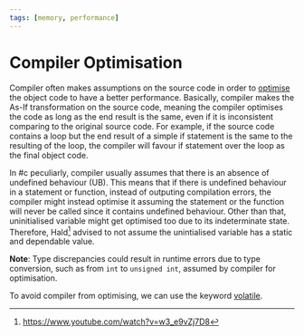 ```yaml
---
tags: [memory, performance]
---
```


# Compiler Optimisation

Compiler often makes assumptions on the source code in order to
[optimise](202203011139.md) the object code to have a better performance.
Basically, compiler makes the As-If transformation on the source code, meaning
the compiler optimises the code as long as the end result is the same, even if
it is inconsistent comparing to the original source code. For example, if the
source code contains a loop but the end result of a simple if statement is the
same to the resulting of the loop, the compiler will favour if statement over
the loop as the final object code.

In #c peculiarly, compiler usually assumes that there is an absence of
undefined behaviour (UB). This means that if there is undefined behaviour in a
statement or function, instead of outputing compilation errors, the compiler
might instead optimise it assuming the statement or the function will never be
called since it contains undefined behaviour. Other than that, uninitialised
variable might get optimised too due to its indeterminate state. Therefore,
Hald[^Hald2022] advised to not assume the unintialised variable has a static and
dependable value.

**Note**: Type discrepancies could result in runtime errors due to type
conversion, such as from `int` to `unsigned int`, assumed by compiler for
optimisation.

To avoid compiler from optimising, we can use the keyword
[volatile](202202081526.md).

[^Hald2022]: https://www.youtube.com/watch?v=w3_e9vZj7D8

